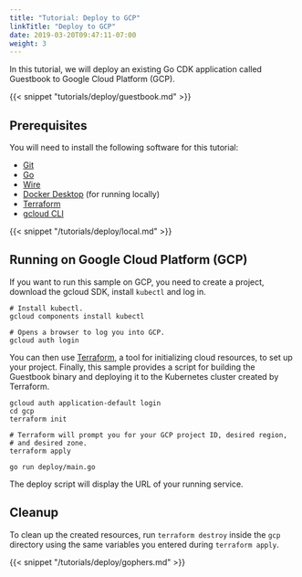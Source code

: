 ```yaml
---
title: "Tutorial: Deploy to GCP"
linkTitle: "Deploy to GCP"
date: 2019-03-20T09:47:11-07:00
weight: 3
---
```


In this tutorial, we will deploy an existing Go CDK application called
Guestbook to Google Cloud Platform (GCP).

<!--more-->

{{< snippet "tutorials/deploy/guestbook.md" >}}

## Prerequisites

You will need to install the following software for this tutorial:

-   [Git](https://git-scm.com/)
-   [Go](https://golang.org/doc/install)
-   [Wire](https://github.com/google/wire/blob/master/README.md#installing)
-   [Docker Desktop](https://docs.docker.com/install/) (for running locally)
-   [Terraform](https://www.terraform.io/intro/getting-started/install.html)
-   [gcloud CLI](https://cloud.google.com/sdk/downloads)

{{< snippet "/tutorials/deploy/local.md" >}}

## Running on Google Cloud Platform (GCP)

If you want to run this sample on GCP, you need to create a project, download
the gcloud SDK, install `kubectl` and log in.

```shell
# Install kubectl.
gcloud components install kubectl

# Opens a browser to log you into GCP.
gcloud auth login
```

You can then use [Terraform][], a tool for initializing cloud resources, to
set up your project. Finally, this sample provides a script for building the
Guestbook binary and deploying it to the Kubernetes cluster created by
Terraform.

```shell
gcloud auth application-default login
cd gcp
terraform init

# Terraform will prompt you for your GCP project ID, desired region,
# and desired zone.
terraform apply

go run deploy/main.go
```

The deploy script will display the URL of your running service.

[Terraform]: https://www.terraform.io/

## Cleanup

To clean up the created resources, run `terraform destroy` inside the `gcp`
directory using the same variables you entered during `terraform apply`.

{{< snippet "/tutorials/deploy/gophers.md" >}}
